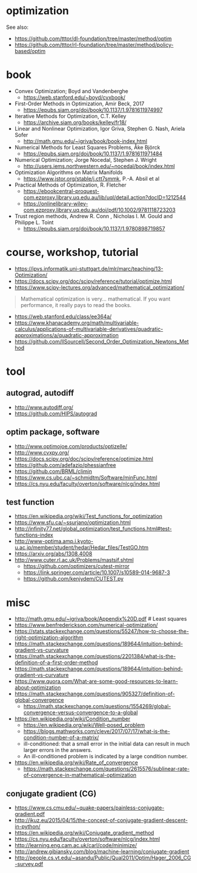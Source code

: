 # optimization
See also:
* https://github.com/tttor/dl-foundation/tree/master/method/optim
* https://github.com/tttor/rl-foundation/tree/master/method/policy-based/optim

# book
* Convex Optimization; Boyd and Vandenberghe
  * https://web.stanford.edu/~boyd/cvxbook/
* First-Order Methods in Optimization, Amir Beck, 2017
  * https://epubs.siam.org/doi/book/10.1137/1.9781611974997
* Iterative Methods for Optimization, C.T. Kelley
  * https://archive.siam.org/books/kelley/fr18/
* Linear and Nonlinear Optimization, Igor Griva, Stephen G. Nash, Ariela Sofer
  * http://math.gmu.edu/~igriva/book/book-index.html
* Numerical Methods for Least Squares Problems, Åke Björck
  * https://epubs.siam.org/doi/book/10.1137/1.9781611971484
* Numerical Optimization; Jorge Nocedal, Stephen J. Wright
  * http://users.iems.northwestern.edu/~nocedal/book/index.html
* Optimization Algorithms on Matrix Manifolds
  * https://www.jstor.org/stable/j.ctt7smmk, P.-A. Absil et al
* Practical Methods of Optimization, R. Fletcher
  * https://ebookcentral-proquest-com.ezproxy.library.uq.edu.au/lib/uql/detail.action?docID=1212544
  * https://onlinelibrary-wiley-com.ezproxy.library.uq.edu.au/doi/pdf/10.1002/9781118723203
* Trust region methods, Andrew R. Conn , Nicholas I. M. Gould and Philippe L. Toint
  * https://epubs.siam.org/doi/book/10.1137/1.9780898719857

# course, workshop, tutorial
* https://ipvs.informatik.uni-stuttgart.de/mlr/marc/teaching/13-Optimization/
* https://docs.scipy.org/doc/scipy/reference/tutorial/optimize.html
* https://www.scipy-lectures.org/advanced/mathematical_optimization/
> Mathematical optimization is very... mathematical. If you want performance, it really pays to read the books.
* https://web.stanford.edu/class/ee364a/
* https://www.khanacademy.org/math/multivariable-calculus/applications-of-multivariable-derivatives/quadratic-approximations/a/quadratic-approximation
* https://github.com/llSourcell/Second_Order_Optimization_Newtons_Method

# tool
## autograd, autodiff
* http://www.autodiff.org/
* https://github.com/HIPS/autograd

## optim package, software
* http://www.optimojoe.com/products/optizelle/
* http://www.cvxpy.org/
* https://docs.scipy.org/doc/scipy/reference/optimize.html
* https://github.com/adefazio/phessianfree
* https://github.com/BRML/climin
* https://www.cs.ubc.ca/~schmidtm/Software/minFunc.html
* https://cs.nyu.edu/faculty/overton/software/nlcg/index.html

## test function
* https://en.wikipedia.org/wiki/Test_functions_for_optimization
* https://www.sfu.ca/~ssurjano/optimization.html
* http://infinity77.net/global_optimization/test_functions.html#test-functions-index
* http://www-optima.amp.i.kyoto-u.ac.jp/member/student/hedar/Hedar_files/TestGO.htm
* https://arxiv.org/abs/1308.4008
* http://www.cuter.rl.ac.uk/Problems/mastsif.shtml
  * https://github.com/optimizers/cutest-mirror
  * https://link.springer.com/article/10.1007/s10589-014-9687-3
  * https://github.com/kenjydem/CUTEST.py

# misc
* http://math.gmu.edu/~igriva/book/Appendix%20D.pdf # Least squares
* https://www.benfrederickson.com/numerical-optimization/
* https://stats.stackexchange.com/questions/55247/how-to-choose-the-right-optimization-algorithm
* https://math.stackexchange.com/questions/189644/intuition-behind-gradient-vs-curvature
* https://math.stackexchange.com/questions/2201384/what-is-the-definition-of-a-first-order-method
* https://math.stackexchange.com/questions/189644/intuition-behind-gradient-vs-curvature
* https://www.quora.com/What-are-some-good-resources-to-learn-about-optimization
* https://math.stackexchange.com/questions/905327/definition-of-global-convergence
  * https://math.stackexchange.com/questions/1554269/global-convergence-versus-convergence-to-a-global
* https://en.wikipedia.org/wiki/Condition_number
  * https://en.wikipedia.org/wiki/Well-posed_problem
  * https://blogs.mathworks.com/cleve/2017/07/17/what-is-the-condition-number-of-a-matrix/
  * ill-conditioned: that a small error in the initial data can result in much larger errors in the answers.
  * An ill-conditioned problem is indicated by a large condition number.
* https://en.wikipedia.org/wiki/Rate_of_convergence
  * https://math.stackexchange.com/questions/2615576/sublinear-rate-of-convergence-in-mathematical-optimization

## conjugate gradient (CG)
* https://www.cs.cmu.edu/~quake-papers/painless-conjugate-gradient.pdf
* http://ikuz.eu/2015/04/15/the-concept-of-conjugate-gradient-descent-in-python/
* https://en.wikipedia.org/wiki/Conjugate_gradient_method
* https://cs.nyu.edu/faculty/overton/software/nlcg/index.html
* http://learning.eng.cam.ac.uk/carl/code/minimize/
* http://andrew.gibiansky.com/blog/machine-learning/conjugate-gradient
* http://people.cs.vt.edu/~asandu/Public/Qual2011/Optim/Hager_2006_CG-survey.pdf
